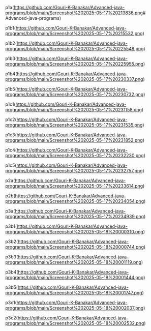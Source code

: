 p1a(https://github.com/Gouri-K-Banakar/Advanced-java-programs/blob/main/Screenshot%202025-05-17%20213836.png# Advanced-java-programs)

p1b1(https://github.com/Gouri-K-Banakar/Advanced-java-programs/blob/main/Screenshot%202025-05-17%20215532.png)

p1b2(https://github.com/Gouri-K-Banakar/Advanced-java-programs/blob/main/Screenshot%202025-05-17%20225548.png)

p1b3(https://github.com/Gouri-K-Banakar/Advanced-java-programs/blob/main/Screenshot%202025-05-17%20225955.png)

p1b4(https://github.com/Gouri-K-Banakar/Advanced-java-programs/blob/main/Screenshot%202025-05-17%20230337.png)

p1b5(https://github.com/Gouri-K-Banakar/Advanced-java-programs/blob/main/Screenshot%202025-05-17%20230732.png)

p1c1(https://github.com/Gouri-K-Banakar/Advanced-java-programs/blob/main/Screenshot%202025-05-17%20231158.png)

p1c2(https://github.com/Gouri-K-Banakar/Advanced-java-programs/blob/main/Screenshot%202025-05-17%20231535.png)

p1c3(https://github.com/Gouri-K-Banakar/Advanced-java-programs/blob/main/Screenshot%202025-05-17%20231852.png)

p1c4(https://github.com/Gouri-K-Banakar/Advanced-java-programs/blob/main/Screenshot%202025-05-17%20232230.png)

p1c5(https://github.com/Gouri-K-Banakar/Advanced-java-programs/blob/main/Screenshot%202025-05-17%20232757.png)

p2a(https://github.com/Gouri-K-Banakar/Advanced-java-programs/blob/main/Screenshot%202025-05-17%20233614.png)

p2b(https://github.com/Gouri-K-Banakar/Advanced-java-programs/blob/main/Screenshot%202025-05-17%20234054.png)

p3a(https://github.com/Gouri-K-Banakar/Advanced-java-programs/blob/main/Screenshot%202025-05-17%20234939.png)

p3b1(https://github.com/Gouri-K-Banakar/Advanced-java-programs/blob/main/Screenshot%202025-05-18%20000310.png)

p3b2(https://github.com/Gouri-K-Banakar/Advanced-java-programs/blob/main/Screenshot%202025-05-18%20000744.png)

p3b3(https://github.com/Gouri-K-Banakar/Advanced-java-programs/blob/main/Screenshot%202025-05-18%20001119.png)

p3b4(https://github.com/Gouri-K-Banakar/Advanced-java-programs/blob/main/Screenshot%202025-05-18%20001444.png)

p3b5(https://github.com/Gouri-K-Banakar/Advanced-java-programs/blob/main/Screenshot%202025-05-18%20001747.png)

p3c1(https://github.com/Gouri-K-Banakar/Advanced-java-programs/blob/main/Screenshot%202025-05-18%20002037.png)

p3c2(https://github.com/Gouri-K-Banakar/Advanced-java-programs/blob/main/Screenshot%202025-05-18%20002532.png)


